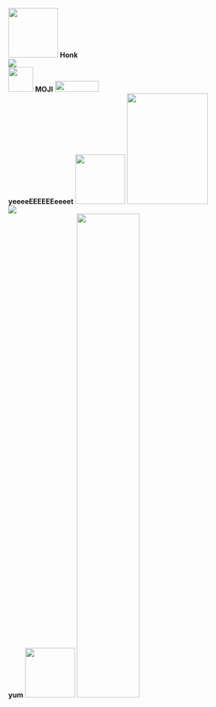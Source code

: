 <a href="https://github.com/"><img src="https://i.giphy.com/media/KzJkzjggfGN5Py6nkT/200.webp" width="100" /></a>
<b>Honk</b>
<br>
<img src="https://invidget.switchblade.xyz/NaXhwqWxV9"/>
<br>
<img width="50px" height="50px" src="https://discord.com/assets/f8389ca1a741a115313bede9ac02e2c0.svg"/>
<b>MOJI</b>
<a href="https://discord.gg/NaXhwqWxV9"><img width="88.6" height="21.6" src="https://raw.githubusercontent.com/yumm-b612/moji.py/f888e44b6319f2a9519de7d4fdd04c9294595fad/branding%20logos/discord/Discord-Wordmark-Color.svg"/></a>
<br>
<b>yeeeeEEEEEEeeeet</b>
<img src="https://i.giphy.com/media/LMt9638dO8dftAjtco/200.webp" width="100" />
<img width="162.75" height="223.125" src="https://raw.githubusercontent.com/yumm-b612/moji.py/main/utils/assets/moji/moji_hd.png"/>
<br>
<img align="center" src="https://github-readme-stats.vercel.app/api/top-langs/?username=yumm-b612&theme=dark&layout=compact"/>
<br>
<b>yum</b>
<img src="https://i.giphy.com/media/IdyAQJVN2kVPNUrojM/200.webp" width="100" />
<img width="50%" height="50%" src="https://archlinux.org/static/logos/archlinux-logo-dark-90dpi.ebdee92a15b3.png"/>

